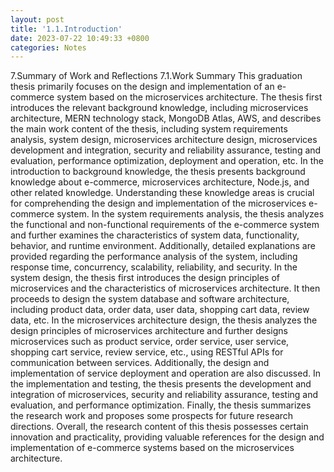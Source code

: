 ```yaml
---
layout: post
title: '1.1.Introduction'
date: 2023-07-22 10:49:33 +0800
categories: Notes
---
```


7.Summary of Work and Reflections
7.1.Work Summary
This graduation thesis primarily focuses on the design and implementation of an e-commerce system based on the microservices architecture. The thesis first introduces the relevant background knowledge, including microservices architecture, MERN technology stack, MongoDB Atlas, AWS, and describes the main work content of the thesis, including system requirements analysis, system design, microservices architecture design, microservices development and integration, security and reliability assurance, testing and evaluation, performance optimization, deployment and operation, etc.
In the introduction to background knowledge, the thesis presents background knowledge about e-commerce, microservices architecture, Node.js, and other related knowledge. Understanding these knowledge areas is crucial for comprehending the design and implementation of the microservices e-commerce system.
In the system requirements analysis, the thesis analyzes the functional and non-functional requirements of the e-commerce system and further examines the characteristics of system data, functionality, behavior, and runtime environment. Additionally, detailed explanations are provided regarding the performance analysis of the system, including response time, concurrency, scalability, reliability, and security.
In the system design, the thesis first introduces the design principles of microservices and the characteristics of microservices architecture. It then proceeds to design the system database and software architecture, including product data, order data, user data, shopping cart data, review data, etc.
In the microservices architecture design, the thesis analyzes the design principles of microservices architecture and further designs microservices such as product service, order service, user service, shopping cart service, review service, etc., using RESTful APIs for communication between services. Additionally, the design and implementation of service deployment and operation are also discussed.
In the implementation and testing, the thesis presents the development and integration of microservices, security and reliability assurance, testing and evaluation, and performance optimization. Finally, the thesis summarizes the research work and proposes some prospects for future research directions.
Overall, the research content of this thesis possesses certain innovation and practicality, providing valuable references for the design and implementation of e-commerce systems based on the microservices architecture.
